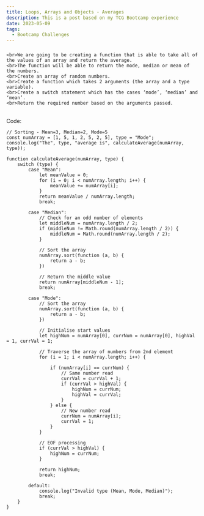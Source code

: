 ```yaml
---
title: Loops, Arrays and Objects - Averages
description: This is a post based on my TCG Bootcamp experience
date: 2023-05-09
tags:
  - Bootcamp Challenges
---
```


<body>
    <h3 Task 2: Work out the average of an array of values></h3>

    <br>We are going to be creating a function that is able to take all of the values of an array and return the average.
    <br>The function will be able to return the mode, median or mean of the numbers.
    <br>Create an array of random numbers.
    <br>Create a function which takes 2 arguments (the array and a type variable).
    <br>Create a switch statement which has the cases ‘mode’, ‘median’ and ‘mean’.
    <br>Return the required number based on the arguments passed.

</body>

<br>Code:

```diff-js
// Sorting - Mean=3, Median=2, Mode=5
const numArray = [1, 5, 1, 2, 5, 2, 5], type = "Mode";
console.log("The", type, "average is", calculateAverage(numArray, type));

function calculateAverage(numArray, type) {
    switch (type) {
        case "Mean":
            let meanValue = 0;
            for (i = 0; i < numArray.length; i++) {
                meanValue += numArray[i];
            }
            return meanValue / numArray.length;
            break;

        case "Median":
            // Check for an odd number of elements
            let middleNum = numArray.length / 2;
            if (middleNum != Math.round(numArray.length / 2)) {
                middleNum = Math.round(numArray.length / 2);
            }

            // Sort the array
            numArray.sort(function (a, b) {
                return a - b;
            })

            // Return the middle value
            return numArray[middleNum - 1];
            break;

        case "Mode":
            // Sort the array
            numArray.sort(function (a, b) {
                return a - b;
            })

            // Initialise start values
            let highNum = numArray[0], currNum = numArray[0], highVal = 1, currVal = 1;

            // Traverse the array of numbers from 2nd element
            for (i = 1; i < numArray.length; i++) {

                if (numArray[i] == currNum) {
                    // Same number read
                    currVal = currVal + 1;
                    if (currVal > highVal) {
                        highNum = currNum;
                        highVal = currVal;
                    }
                } else {
                    // New number read
                    currNum = numArray[i];
                    currVal = 1;
                }
            }

            // EOF processing
            if (currVal > highVal) {
                highNum = currNum;
            }

            return highNum;
            break;

        default:
            console.log("Invalid type (Mean, Mode, Median)");
            break;
    }
}

```
